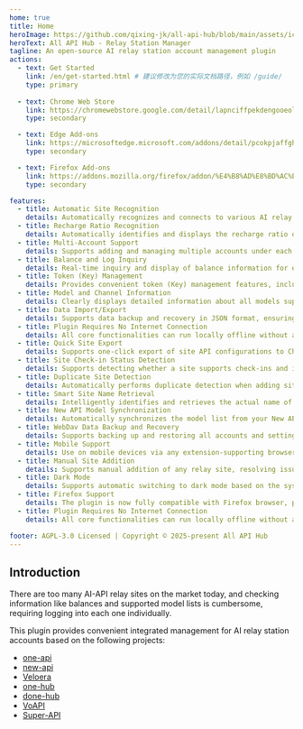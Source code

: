 ```yaml
---
home: true
title: Home
heroImage: https://github.com/qixing-jk/all-api-hub/blob/main/assets/icon.png?raw=true
heroText: All API Hub - Relay Station Manager
tagline: An open-source AI relay station account management plugin
actions:
  - text: Get Started
    link: /en/get-started.html # 建议修改为您的实际文档路径，例如 /guide/
    type: primary
    
  - text: Chrome Web Store
    link: https://chromewebstore.google.com/detail/lapnciffpekdengooeolaienkeoilfeo
    type: secondary

  - text: Edge Add-ons
    link: https://microsoftedge.microsoft.com/addons/detail/pcokpjaffghgipcgjhapgdpeddlhblaa
    type: secondary

  - text: Firefox Add-ons
    link: https://addons.mozilla.org/firefox/addon/%E4%B8%AD%E8%BD%AC%E7%AB%99%E7%AE%A1%E7%90%86%E5%99%A8-all-api-hub
    type: secondary

features:
  - title: Automatic Site Recognition
    details: Automatically recognizes and connects to various AI relay sites, allowing one-click creation and addition of access tokens, simplifying the initial setup process.
  - title: Recharge Ratio Recognition
    details: Automatically identifies and displays the recharge ratio of relay stations, helping you clearly evaluate and maximize fund utilization.
  - title: Multi-Account Support
    details: Supports adding and managing multiple accounts under each relay site, with account grouping and switching, easily meeting your multi-account usage and isolation needs.
  - title: Balance and Log Inquiry
    details: Real-time inquiry and display of balance information for each account, along with detailed usage logs, allowing you to fully grasp consumption dynamics.
  - title: Token (Key) Management
    details: Provides convenient token (Key) management features, including viewing, copying, and refreshing, ensuring secure and efficient operations.
  - title: Model and Channel Information
    details: Clearly displays detailed information about all models supported by the site and their associated channels, helping you make the best model choices.
  - title: Data Import/Export
    details: Supports data backup and recovery in JSON format, ensuring data security.
  - title: Plugin Requires No Internet Connection
    details: All core functionalities can run locally offline without an internet connection, effectively protecting your data privacy and ensuring usage stability.
  - title: Quick Site Export
    details: Supports one-click export of site API configurations to CherryStudio and New API, simplifying the API usage process.
  - title: Site Check-in Status Detection
    details: Supports detecting whether a site supports check-ins and its check-in status.
  - title: Duplicate Site Detection
    details: Automatically performs duplicate detection when adding sites, preventing redundant entries in the list and maintaining data cleanliness.
  - title: Smart Site Name Retrieval
    details: Intelligently identifies and retrieves the actual name of a site, rather than simply displaying the domain, enhancing readability.
  - title: New API Model Synchronization
    details: Automatically synchronizes the model list from your New API channels, ensuring model information is always up-to-date.
  - title: WebDav Data Backup and Recovery
    details: Supports backing up and restoring all accounts and settings via WebDav, ensuring data security and enabling cross-device synchronization.
  - title: Mobile Support
    details: Use on mobile devices via any extension-supporting browser like Kiwi or mobile Firefox, with all features supported.
  - title: Manual Site Addition
    details: Supports manual addition of any relay site, resolving issues where automatic recognition fails and enhancing flexibility.
  - title: Dark Mode
    details: Supports automatic switching to dark mode based on the system theme.
  - title: Firefox Support
    details: The plugin is now fully compatible with Firefox browser, providing a seamless experience for Firefox users.
  - title: Plugin Requires No Internet Connection
    details: All core functionalities can run locally offline without an internet connection, effectively protecting your data privacy and ensuring usage stability.

footer: AGPL-3.0 Licensed | Copyright © 2025-present All API Hub
---
```


## Introduction

There are too many AI-API relay sites on the market today, and checking information like balances and supported model lists is cumbersome, requiring logging into each one individually.

This plugin provides convenient integrated management for AI relay station accounts based on the following projects:

- [one-api](https://github.com/songquanpeng/one-api)
- [new-api](https://github.com/QuantumNous/new-api)
- [Veloera](https://github.com/Veloera/Veloera)
- [one-hub](https://github.com/MartialBE/one-hub)
- [done-hub](https://github.com/deanxv/done-hub)
- [VoAPI](https://github.com/VoAPI/VoAPI)
- [Super-API](https://github.com/SuperAI-Api/Super-API)